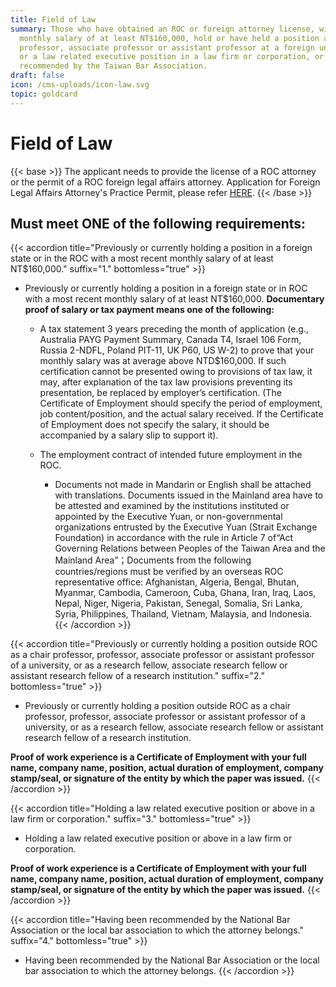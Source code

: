 ```yaml
---
title: Field of Law
summary: Those who have obtained an ROC or foreign attorney license, with a
  monthly salary of at least NT$160,000, hold or have held a position as a
  professor, associate professor or assistant professor at a foreign university,
  or a law related executive position in a law firm or corporation, or have been
  recommended by the Taiwan Bar Association.
draft: false
icon: /cms-uploads/icon-law.svg
topic: goldcard
---
```

# Field of Law

{{< base >}}
The applicant needs to provide the license of a ROC attorney or the permit of a ROC foreign legal affairs attorney.  Application for Foreign Legal Affairs Attorney's Practice Permit, please refer [HERE](https://www.moj.gov.tw/2832/2833/2982/2990/26571/ " to Information category on the involving foreign business of the Attorney Regulation Act").
{{< /base >}}

## Must meet **ONE** of the following requirements:

{{< accordion title="Previously or currently holding a position in a foreign state or in the ROC with a most recent monthly salary of at least NT$160,000." suffix="1." bottomless="true" >}}
* Previously or currently holding a position in a foreign state or in ROC with a most recent monthly salary of at least NT$160,000. **Documentary proof of salary or tax payment means one of the following:**

  * A tax statement 3 years preceding the month of application (e.g., Australia PAYG Payment Summary, Canada T4, Israel 106 Form, Russia 2-NDFL, Poland PIT-11, UK P60, US W-2) to prove that your monthly salary was at average above NTD$160,000. If such certification cannot be presented owing to provisions of tax law, it may, after explanation of the tax law provisions preventing its presentation, be replaced by employer’s certification. (The Certificate of Employment should specify the period of employment, job content/position, and the actual salary received. If the Certificate of Employment does not specify the salary, it should be accompanied by a salary slip to support it).
  * The employment contract of intended future employment in the ROC.

    * Documents not made in Mandarin or English shall be attached with translations. Documents issued in the Mainland area have to be attested and examined by the institutions instituted or appointed by the Executive Yuan, or non-governmental organizations entrusted by the Executive Yuan (Strait Exchange Foundation) in accordance with the rule in Article 7 of“Act Governing Relations between Peoples of the Taiwan Area and the Mainland Area”；Documents from the following countries/regions must be verified by an overseas ROC representative office: Afghanistan, Algeria, Bengal, Bhutan, Myanmar, Cambodia, Cameroon, Cuba, Ghana, Iran, Iraq, Laos, Nepal, Niger, Nigeria, Pakistan, Senegal, Somalia, Sri Lanka, Syria, Philippines, Thailand, Vietnam, Malaysia, and Indonesia.
{{< /accordion >}}

{{< accordion title="Previously or currently holding a position outside ROC as a chair professor, professor, associate professor or assistant professor of a university, or as a research fellow, associate research fellow or assistant research fellow of a research institution." suffix="2." bottomless="true" >}}
* Previously or currently holding a position outside ROC as a chair professor, professor, associate professor or assistant professor of a university, or as a research fellow, associate research fellow or assistant research fellow of a research institution. 

**Proof of work experience is a Certificate of Employment with your full name, company name, position, actual duration of employment, company stamp/seal, or signature of the entity by which the paper was issued.**
{{< /accordion >}}

{{< accordion title="Holding a law related executive position or above in a law firm or corporation." suffix="3." bottomless="true" >}}
* Holding a law related executive position or above in a law firm or corporation. 

**Proof of work experience is a Certificate of Employment with your full name, company name, position, actual duration of employment, company stamp/seal, or signature of the entity by which the paper was issued.**
{{< /accordion >}}

{{< accordion title="Having been recommended by the National Bar Association or the local bar association to which the attorney belongs." suffix="4." bottomless="true" >}}
* Having been recommended by the National Bar Association or the local bar association to which the attorney belongs.
{{< /accordion >}}